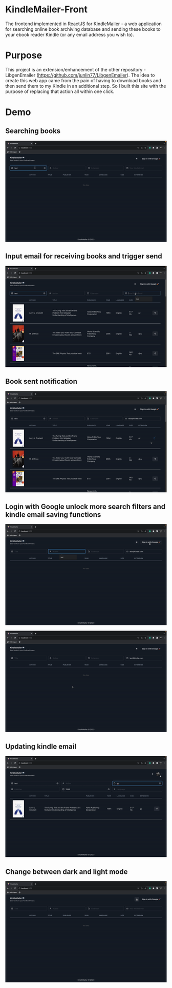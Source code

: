 # KindleMailer-Front

The frontend implemented in ReactJS for KindleMailer - a web application for searching online book archiving database and sending these books to your ebook reader Kindle (or any email address you wish to).

# Purpose

This project is an extension/enhancement of the other repository - LibgenEmailer (https://github.com/junlin77/LibgenEmailer). The idea to create this web app came from the pain of having to download books and then send them to my Kindle in an additional step. So I built this site with the purpose of replacing that action all within one click.

# Demo

## Searching books
![](https://github.com/junlin77/KindleMailer-Front/blob/main/search_not_login.gif)

## Input email for receiving books and trigger send
![](https://github.com/junlin77/KindleMailer-Front/blob/main/input_email_not_login.gif)

## Book sent notification
![](https://github.com/junlin77/KindleMailer-Front/blob/main/download_book_not_login.gif)

## Login with Google unlock more search filters and kindle email saving functions
![](https://github.com/junlin77/KindleMailer-Front/blob/main/login.gif)

![](https://github.com/junlin77/KindleMailer-Front/blob/main/search_filters_logged_in.gif)

## Updating kindle email
![](https://github.com/junlin77/KindleMailer-Front/blob/main/update_kindle_email.gif)

## Change between dark and light mode
![](https://github.com/junlin77/KindleMailer-Front/blob/main/dark_mode_toggle.gif)